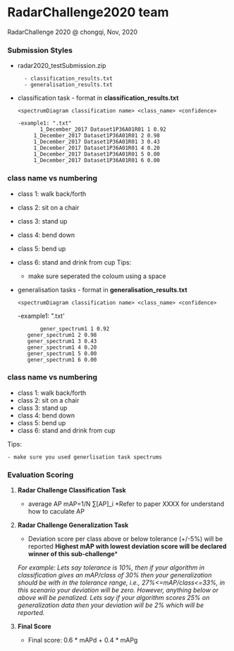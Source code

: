 # RadarChallenge2020 team
RadarChallenge 2020 @ chongqi, Nov, 2020


### Submission Styles

- radar2020_testSubmission.zip

		- classification_results.txt
		- generalisation_results.txt
	

  
- classification task - format in  **classification_results.txt**
  
  	`` <spectrumDiagram classification name> <class_name> <confidence>  ``
  		
  	  -example1: ".txt"
             1_December_2017 Dataset1P36A01R01 1 0.92	       
  	       1_December_2017 Dataset1P36A01R01 2 0.98	       
  	       1_December_2017 Dataset1P36A01R01 3 0.43	       
  	       1_December_2017 Dataset1P36A01R01 4 0.20	       
  	       1_December_2017 Dataset1P36A01R01 5 0.00
	       1_December_2017 Dataset1P36A01R01 6 0.00 
 ### class name vs numbering
 - class 1: walk back/forth
 - class 2: sit on a chair
 - class 3: stand up
 - class 4: bend down
 - class 5: bend up
 - class 6: stand and drink from cup
   	Tips:
  		
  	- make sure seperated the coloum using a space
  
- generalisation tasks - format in **generalisation_results.txt**

  `` <spectrumDiagram classification name> <class_name> <confidence>  ``
  		
  	-example1: ".txt'
	
	         gener_spectrum1 1 0.92 
		 gener_spectrum1 2 0.98
		 gener_spectrum1 3 0.43
		 gener_spectrum1 4 0.20
		 gener_spectrum1 5 0.00
		 gener_spectrum1 6 0.00 
 ### class name vs numbering
 - class 1: walk back/forth
 - class 2: sit on a chair
 - class 3: stand up
 - class 4: bend down
 - class 5: bend up
 - class 6: stand and drink from cup

Tips:
  		
  	- make sure you used generlisation task spectrums
  	
	
### Evaluation Scoring

1. **Radar Challenge Classification Task**
	- average AP mAP=1/N  ∑[AP]_i
	*Refer to paper XXXX for understand how to caculate AP 
2. **Radar Challenge Generalization Task**
	- Deviation score per class above or below tolerance (+/-5%) will be reported
		**Highest mAP with lowest deviation score will be declared winner of this sub-challenge***

	*For example: Lets say tolerance is 10%, then if your algorithm in classification gives an mAP/class of 30% then your generalization should be with in the tolerance range, i.e., 27%<=mAP/class<=33%, in this scenario your deviation will be zero. However, anything below or above will be penalized. Lets say if your algorithm scores 25% on generalization data then your deviation will be 2% which will be reported.*
	
3. **Final Score**
	- Final score:   0.6 * mAPd + 0.4 * mAPg 
	

  		
  	
